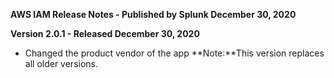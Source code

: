 **AWS IAM Release Notes - Published by Splunk December 30, 2020**


**Version 2.0.1 - Released December 30, 2020**

* Changed the product vendor of the app
**Note:**This version replaces all older versions.
